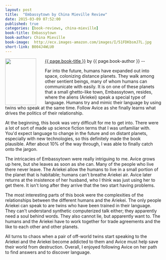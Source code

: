 ```yaml
---
layout: post
title:  "Embassytown by China Mieville Review"
date: 2015-03-09 07:52:00
published: true
categories: [book-reviews, china-mieville]
book-title: Embassytown
book-author: China Mieville
book-image:  http://ecx.images-amazon.com/images/I/51FDKbsmJ7L.jpg
short-link: B004J4WLU0
---
```


<img src="{{ page.book-image }}" align="left" style="width:100%; height:100%; max-width:100px; max-height:150px; padding-right:25px;" />
<a href="http://amzn.com/{{ page.short-link }}" target="_blank"> {{ page.book-title }}</a> by {{ page.book-author }} -- <i class="fa fa-star"></i><i class="fa fa-star"></i><i class="fa fa-star"></i><i class="fa fa-star-half-o"></i><i class="fa fa-star-o"></i>

Far into the future, humans have expanded out into space, colonizing distance planets. They walk among other sentient beings, many of whom humans can communicate with easily. It is on one of these planets that a small ghetto-like town, Embassytown, resides, where the aliens (Ariekei) speak a special type of language. Humans try and mimic their language by using twins who speak at the same time. Follow Avice as she finally learns what drives the politics of their relationship.
<!--more-->

At the beginning, this book was very difficult for me to get into. There were a lot of sort of made up science fiction terms that I was unfamiliar with. You'd expect language to change in the future and on distant planets, especially with new technologies, so this definitely made the book plausible. After about 10% of the way through, I was able to finally catch onto the jargon.

The intricacies of Embassytown were really intriguing to me. Avice grows up here, but she leaves as soon as she can. Many of the people who live there never leave. The Ariekei allow the humans to live in a small portion of the planet that is habitable; humans can't breathe Ariekei air. Avice later returns at the insistence of her husband, who I think was just using her to get there. It isn't long after they arrive that the two start having problems. 

The most interesting parts of this book were the complexities of the relationships between the different humans and the Ariekei. The only people Ariekei can speak to are twins who have been trained in their language. They can't understand synthetic computerized talk either; they apparently need a soul behind words. They also cannot lie, but apparently want to. The humans and the Ariekei have to work together for trade agreements and the like to each other and other planets.

All turns to chaos when a pair of off-world twins start speaking to the Ariekei and the Ariekei become addicted to them and Avice must help save their world from destruction. Overall, I enjoyed following Avice on her path to find answers and to discover language.